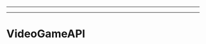 ----
----------------------------------------------------------------------------------------------------
# VideoGameAPI
